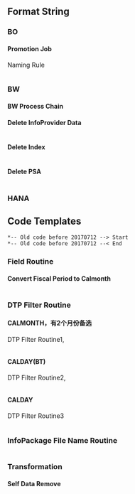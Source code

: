 
## Format String

###  BO

#### Promotion Job
Naming Rule
``` String_Template

```

### BW

#### BW Process Chain

#### Delete InfoProvider Data
``` String_Template

```


#### Delete Index
``` String_Template

```

#### Delete PSA
``` String_Template

```

### HANA



## Code Templates

``` ABAP
*-- Old code before 20170712 --> Start
*-- Old code before 20170712 --< End
```

### Field Routine

#### Convert Fiscal Period to Calmonth
``` ABAP

```

### DTP Filter Routine

#### CALMONTH，有2个月份备选
DTP Filter Routine1, 
``` ABAP

```

#### CALDAY(BT)
DTP Filter Routine2, 
``` ABAP

```

#### CALDAY
DTP Filter Routine3
``` ABAP

```

### InfoPackage File Name Routine
``` ABAP

```

### Transformation

#### Self Data Remove

``` ABAP

```

``` ABAP

```

